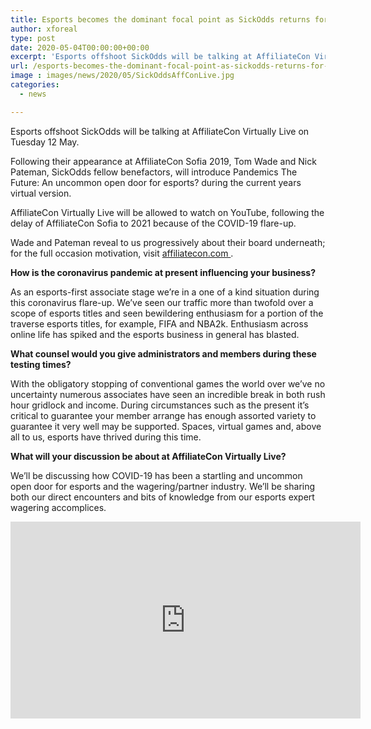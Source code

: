```yaml
---
title: Esports becomes the dominant focal point as SickOdds returns for AffiliateCon Virtually Live
author: xforeal 
type: post
date: 2020-05-04T00:00:00+00:00
excerpt: 'Esports offshoot SickOdds will be talking at AffiliateCon Virtually Live on Tuesday 12 May '
url: /esports-becomes-the-dominant-focal-point-as-sickodds-returns-for-affiliatecon-virtually-live/
image : images/news/2020/05/SickOddsAffConLive.jpg
categories:
  - news

---
```

Esports offshoot SickOdds will be talking at AffiliateCon Virtually Live on Tuesday 12 May. 

Following their appearance at AffiliateCon Sofia 2019, Tom Wade and Nick Pateman, SickOdds fellow benefactors, will introduce Pandemics The Future: An uncommon open door for esports? during the current years virtual version. 

AffiliateCon Virtually Live will be allowed to watch on YouTube, following the delay of AffiliateCon Sofia to 2021 because of the COVID-19 flare-up. 

Wade and Pateman reveal to us progressively about their board underneath; for the full occasion motivation, visit <a href="https://www.affiliatecon.com/" rel="noopener noreferrer" target="_blank">affiliatecon.com </a>. 

**How is the coronavirus pandemic at present influencing your business?** 

As an esports-first associate stage we&#8217;re in a one of a kind situation during this coronavirus flare-up. We&#8217;ve seen our traffic more than twofold over a scope of esports titles and seen bewildering enthusiasm for a portion of the traverse esports titles, for example, FIFA and NBA2k. Enthusiasm across online life has spiked and the esports business in general has blasted. 

**What counsel would you give administrators and members during these testing times?** 

With the obligatory stopping of conventional games the world over we&#8217;ve no uncertainty numerous associates have seen an incredible break in both rush hour gridlock and income. During circumstances such as the present it&#8217;s critical to guarantee your member arrange has enough assorted variety to guarantee it very well may be supported. Spaces, virtual games and, above all to us, esports have thrived during this time. 

**What will your discussion be about at AffiliateCon Virtually Live?** 

We&#8217;ll be discussing how COVID-19 has been a startling and uncommon open door for esports and the wagering/partner industry. We&#8217;ll be sharing both our direct encounters and bits of knowledge from our esports expert wagering accomplices. 

<div class="videoWrapper">
  <iframe loading="lazy" allowfullscreen="allowfullscreen" frameborder="0" height="315" src="https://www.youtube.com/embed/wFUujAzqQ_I" width="560" />
</div>